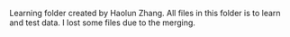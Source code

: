 Learning folder created by Haolun Zhang.
All files in this folder is to learn and test data.
I lost some files due to the merging.